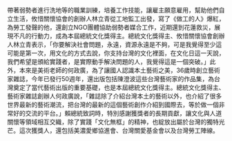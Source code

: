 帶著弱勢者進行洗地等的職業訓練，培養工作技能，讓雇主願意雇用，幫助他們自立生活，攸惜關懷協會的創辦人林立青從工地監工出發，寫了《做工的人》爆紅，為勞工發聲的他，還創立NGO團體協助弱勢者媒合工作，近期還到花蓮救災，展現不凡的行動力，成為本屆總統文化獎得主。總統文化獎得主、攸惜關懷協會創辦人林立青表示，「你要解決社會問題，永遠，資源永遠是不夠，可是我覺得至少這可能是第一次，用文化的方式去說，你支持台灣的文化裡面，在文化日這一天說，我們希望是頒給實踐者，是實際動手解決問題的人，我覺得這是一個突破。」此外，本來是美術老師的何政廣，為了讓國人認識本土藝術之美，36歲時創立藝術家雜誌，今年已發行50週年，還出版包括陳澄波這些台灣藝術家的作品集，為台灣奠定了當代藝術出版的重要基礎，也是本屆總統文化獎得主。總統文化獎得主、藝術家雜誌創辦人何政廣說，「雜誌除了介紹台灣本土的藝術以外，也介紹了很多世界最新的藝術潮流，把台灣的最新的這個藝術創作介紹到國際去，等於做一個非常好的交流的平台。」賴總統致詞時，特別感謝獲獎者的長期貢獻，讓文化與人道關懷等領域相互交織，除了實踐「文化無框」的精神，也綻放出屬於台灣的獨特光芒。這次獲獎人，還包括美濃愛鄉協進會、台灣關愛基金會以及台灣勞工陣線。